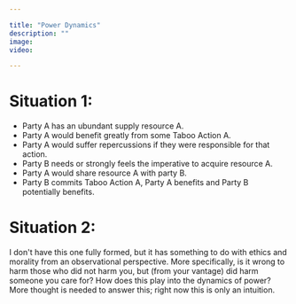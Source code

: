 ```yaml
---

title: "Power Dynamics"
description: ""
image:
video:

---
```


# Situation 1:
- Party A has an ubundant supply resource A.
- Party A would benefit greatly from some Taboo Action A.
- Party A would suffer repercussions if they were responsible for that action.
- Party B needs or strongly feels the imperative to acquire resource A.
- Party A would share resource A with party B.
- Party B commits Taboo Action A, Party A benefits and Party B potentially benefits.

# Situation 2:
I don't have this one fully formed, but it has something to do with ethics and morality from an observational perspective.
More specifically, is it wrong to harm those who did not harm you, but (from your vantage) did harm someone you care for?
How does this play into the dynamics of power? More thought is needed to answer this; right now this is only an intuition.
